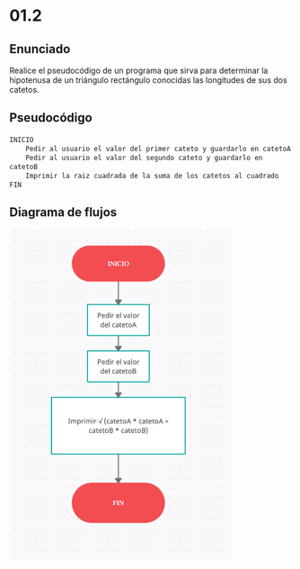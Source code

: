 # 01.2

## Enunciado

Realice el pseudocódigo de un programa que sirva para determinar la hipotenusa de un triángulo rectángulo conocidas las longitudes de sus dos catetos.

## Pseudocódigo

    INICIO
        Pedir al usuario el valor del primer cateto y guardarlo en catetoA
        Pedir al usuario el valor del segundo cateto y guardarlo en catetoB
        Imprimir la raiz cuadrada de la suma de los catetos al cuadrado
    FIN

## Diagrama de flujos

![alt text](./Diagrama%20de%20Flujos.png)